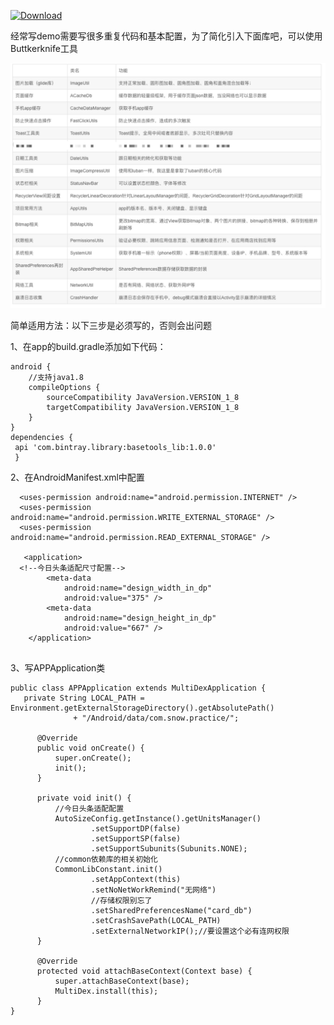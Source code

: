 [ ![Download](https://api.bintray.com/packages/zhaoyingtao/maven/basetools_lib/images/download.svg) ](https://bintray.com/zhaoyingtao/maven/basetools_lib/_latestVersion)


经常写demo需要写很多重复代码和基本配置，为了简化引入下面库吧，可以使用Buttkerknife工具   

![图片名称](https://github.com/zhaoyingtao/CommonPracticeDemo/blob/master/img/%E8%AF%B4%E6%98%8E%E5%9B%BE.jpg) 

简单适用方法：以下三步是必须写的，否则会出问题   

1、在app的build.gradle添加如下代码：   
```
android {
    //支持java1.8
    compileOptions {
        sourceCompatibility JavaVersion.VERSION_1_8
        targetCompatibility JavaVersion.VERSION_1_8
    }
}
dependencies {
 api 'com.bintray.library:basetools_lib:1.0.0'
 }
```
2、在AndroidManifest.xml中配置   
```
  <uses-permission android:name="android.permission.INTERNET" />
  <uses-permission android:name="android.permission.WRITE_EXTERNAL_STORAGE" />
  <uses-permission android:name="android.permission.READ_EXTERNAL_STORAGE" />
  
   <application>
  <!--今日头条适配尺寸配置-->
        <meta-data
            android:name="design_width_in_dp"
            android:value="375" />
        <meta-data
            android:name="design_height_in_dp"
            android:value="667" />
    </application>
  
```

3、写APPApplication类     
```
public class APPApplication extends MultiDexApplication {
   private String LOCAL_PATH = Environment.getExternalStorageDirectory().getAbsolutePath()
              + "/Android/data/com.snow.practice/";

      @Override
      public void onCreate() {
          super.onCreate();
          init();
      }

      private void init() {
          //今日头条适配配置
          AutoSizeConfig.getInstance().getUnitsManager()
                  .setSupportDP(false)
                  .setSupportSP(false)
                  .setSupportSubunits(Subunits.NONE);
          //common依赖库的相关初始化
          CommonLibConstant.init()
                  .setAppContext(this)
                  .setNoNetWorkRemind("无网络")
                  //存储权限别忘了
                  .setSharedPreferencesName("card_db")
                  .setCrashSavePath(LOCAL_PATH)
                  .setExternalNetworkIP();//要设置这个必有连网权限
      }

      @Override
      protected void attachBaseContext(Context base) {
          super.attachBaseContext(base);
          MultiDex.install(this);
      }
}
```
